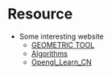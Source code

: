# Resource
- Some interesting website
    - [GEOMETRIC TOOL](https://www.geometrictools.com/index.html)
    - [Algorithms](https://algs4.cs.princeton.edu)
    - [Opengl_Learn_CN](https://learnopengl-cn.github.io/)
    
